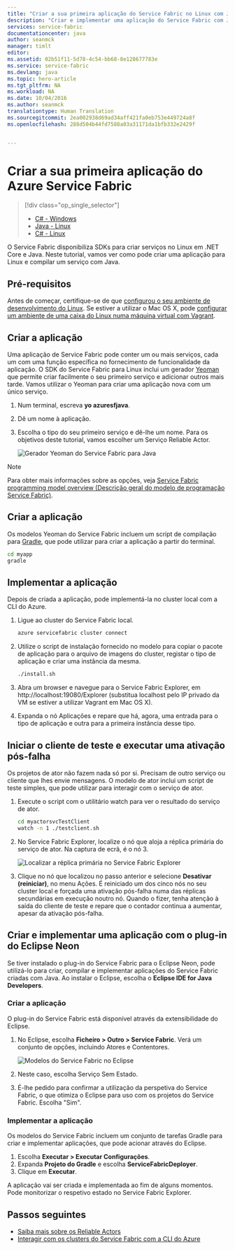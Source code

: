 ```yaml
---
title: "Criar a sua primeira aplicação do Service Fabric no Linux com Java | Microsoft Docs"
description: "Criar e implementar uma aplicação do Service Fabric com Java"
services: service-fabric
documentationcenter: java
author: seanmck
manager: timlt
editor: 
ms.assetid: 02b51f11-5d78-4c54-bb68-8e128677783e
ms.service: service-fabric
ms.devlang: java
ms.topic: hero-article
ms.tgt_pltfrm: NA
ms.workload: NA
ms.date: 10/04/2016
ms.author: seanmck
translationtype: Human Translation
ms.sourcegitcommit: 2ea002938d69ad34aff421fa0eb753e449724a8f
ms.openlocfilehash: 288d504b44fd7588a03a31171da1bfb332e2429f


---
```

# <a name="create-your-first-azure-service-fabric-application"></a>Criar a sua primeira aplicação do Azure Service Fabric
> [!div class="op_single_selector"]
> * [C# - Windows](service-fabric-create-your-first-application-in-visual-studio.md)
> * [Java - Linux](service-fabric-create-your-first-linux-application-with-java.md)
> * [C# - Linux](service-fabric-create-your-first-linux-application-with-csharp.md)
> 
> 

O Service Fabric disponibiliza SDKs para criar serviços no Linux em .NET Core e Java. Neste tutorial, vamos ver como pode criar uma aplicação para Linux e compilar um serviço com Java.

## <a name="prerequisites"></a>Pré-requisitos
Antes de começar, certifique-se de que [configurou o seu ambiente de desenvolvimento do Linux](service-fabric-get-started-linux.md). Se estiver a utilizar o Mac OS X, pode [configurar um ambiente de uma caixa do Linux numa máquina virtual com Vagrant](service-fabric-get-started-mac.md).

## <a name="create-the-application"></a>Criar a aplicação
Uma aplicação de Service Fabric pode conter um ou mais serviços, cada um com uma função específica no fornecimento de funcionalidade da aplicação. O SDK do Service Fabric para Linux inclui um gerador [Yeoman](http://yeoman.io/) que permite criar facilmente o seu primeiro serviço e adicionar outros mais tarde. Vamos utilizar o Yeoman para criar uma aplicação nova com um único serviço.

1. Num terminal, escreva **yo azuresfjava**.
2. Dê um nome à aplicação.
3. Escolha o tipo do seu primeiro serviço e dê-lhe um nome. Para os objetivos deste tutorial, vamos escolher um Serviço Reliable Actor.
   
   ![Gerador Yeoman do Service Fabric para Java][sf-yeoman]

> [!NOTE]
> Para obter mais informações sobre as opções, veja [Service Fabric programming model overview (Descrição geral do modelo de programação Service Fabric)](service-fabric-choose-framework.md).
> 
> 

## <a name="build-the-application"></a>Criar a aplicação
Os modelos Yeoman do Service Fabric incluem um script de compilação para [Gradle](https://gradle.org/), que pode utilizar para criar a aplicação a partir do terminal.

  ```bash
  cd myapp
  gradle
  ```

## <a name="deploy-the-application"></a>Implementar a aplicação
Depois de criada a aplicação, pode implementá-la no cluster local com a CLI do Azure.

1. Ligue ao cluster do Service Fabric local.
   
    ```bash
    azure servicefabric cluster connect
    ```
2. Utilize o script de instalação fornecido no modelo para copiar o pacote de aplicação para o arquivo de imagens do cluster, registar o tipo de aplicação e criar uma instância da mesma.
   
    ```bash
    ./install.sh
    ```
3. Abra um browser e navegue para o Service Fabric Explorer, em http://localhost:19080/Explorer (substitua localhost pelo IP privado da VM se estiver a utilizar Vagrant em Mac OS X).
4. Expanda o nó Aplicações e repare que há, agora, uma entrada para o tipo de aplicação e outra para a primeira instância desse tipo.

## <a name="start-the-test-client-and-perform-a-failover"></a>Iniciar o cliente de teste e executar uma ativação pós-falha
Os projetos de ator não fazem nada só por si. Precisam de outro serviço ou cliente que lhes envie mensagens. O modelo de ator inclui um script de teste simples, que pode utilizar para interagir com o serviço de ator.

1. Execute o script com o utilitário watch para ver o resultado do serviço de ator.
   
    ```bash
    cd myactorsvcTestClient
    watch -n 1 ./testclient.sh
    ```
2. No Service Fabric Explorer, localize o nó que aloja a réplica primária do serviço de ator. Na captura de ecrã, é o nó 3.
   
    ![Localizar a réplica primária no Service Fabric Explorer][sfx-primary]
3. Clique no nó que localizou no passo anterior e selecione **Desativar (reiniciar)**, no menu Ações. É reiniciado um dos cinco nós no seu cluster local e forçada uma ativação pós-falha numa das réplicas secundárias em execução noutro nó. Quando o fizer, tenha atenção à saída do cliente de teste e repare que o contador continua a aumentar, apesar da ativação pós-falha.

## <a name="build-and-deploy-an-application-with-the-eclipse-neon-plugin"></a>Criar e implementar uma aplicação com o plug-in do Eclipse Neon
Se tiver instalado o plug-in do Service Fabric para o Eclipse Neon, pode utilizá-lo para criar, compilar e implementar aplicações do Service Fabric criadas com Java.  Ao instalar o Eclipse, escolha o **Eclipse IDE for Java Developers**.

### <a name="create-the-application"></a>Criar a aplicação
O plug-in do Service Fabric está disponível através da extensibilidade do Eclipse.

1. No Eclipse, escolha **Ficheiro > Outro > Service Fabric**. Verá um conjunto de opções, incluindo Atores e Contentores.
   
    ![Modelos do Service Fabric no Eclipse][sf-eclipse-templates]
2. Neste caso, escolha Serviço Sem Estado.
3. É-lhe pedido para confirmar a utilização da perspetiva do Service Fabric, o que otimiza o Eclipse para uso com os projetos do Service Fabric. Escolha "Sim".

### <a name="deploy-the-application"></a>Implementar a aplicação
Os modelos do Service Fabric incluem um conjunto de tarefas Gradle para criar e implementar aplicações, que pode acionar através do Eclipse.

1. Escolha **Executar > Executar Configurações**.
2. Expanda **Projeto do Gradle** e escolha **ServiceFabricDeployer**.
3. Clique em **Executar**.

A aplicação vai ser criada e implementada ao fim de alguns momentos. Pode monitorizar o respetivo estado no Service Fabric Explorer.

## <a name="next-steps"></a>Passos seguintes
* [Saiba mais sobre os Reliable Actors](service-fabric-reliable-actors-introduction.md)
* [Interagir com os clusters do Service Fabric com a CLI do Azure](service-fabric-azure-cli.md)

<!-- Images -->
[sf-yeoman]: ./media/service-fabric-create-your-first-linux-application-with-java/sf-yeoman.png
[sfx-primary]: ./media/service-fabric-create-your-first-linux-application-with-java/sfx-primary.png
[sf-eclipse-templates]: ./media/service-fabric-create-your-first-linux-application-with-java/sf-eclipse-templates.png



<!--HONumber=Nov16_HO2-->


